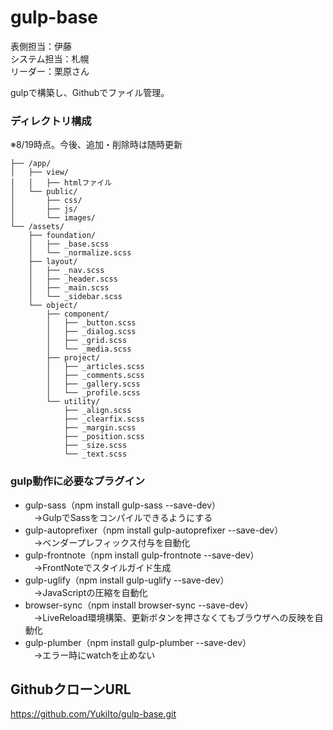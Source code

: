 # gulp-base

表側担当：伊藤  
システム担当：札幌  
リーダー：栗原さん  

gulpで構築し、Githubでファイル管理。

### ディレクトリ構成

※8/19時点。今後、追加・削除時は随時更新

```
├── /app/  
│   ├── view/  
│   │   ├── htmlファイル  
│   └── public/  
│       ├── css/  
│       ├── js/  
│       └── images/   
└── /assets/  
    ├── foundation/  
    │   ├── _base.scss  
    │   └── _normalize.scss  
    ├── layout/  
    │   ├── _nav.scss  
    │   ├── _header.scss  
    │   ├── _main.scss  
    │   └── _sidebar.scss  
    └── object/  
        ├── component/  
        │   ├── _button.scss  
        │   ├── _dialog.scss  
        │   ├── _grid.scss  
        │   └── _media.scss  
        ├── project/  
        │   ├── _articles.scss  
        │   ├── _comments.scss  
        │   ├── _gallery.scss  
        │   └── _profile.scss  
        └── utility/  
            ├── _align.scss  
            ├── _clearfix.scss  
            ├── _margin.scss  
            ├── _position.scss  
            ├── _size.scss  
            └── _text.scss  
```

### gulp動作に必要なプラグイン

- gulp-sass（npm install gulp-sass --save-dev）  
　→GulpでSassをコンパイルできるようにする
- gulp-autoprefixer（npm install gulp-autoprefixer --save-dev）  
　→ベンダープレフィックス付与を自動化
- gulp-frontnote（npm install gulp-frontnote --save-dev）  
　→FrontNoteでスタイルガイド生成
- gulp-uglify（npm install gulp-uglify --save-dev）  
　→JavaScriptの圧縮を自動化
- browser-sync（npm install browser-sync --save-dev）  
　→LiveReload環境構築、更新ボタンを押さなくてもブラウザへの反映を自動化
- gulp-plumber（npm install gulp-plumber --save-dev）  
　→エラー時にwatchを止めない

## GithubクローンURL

https://github.com/YukiIto/gulp-base.git
